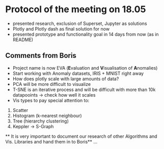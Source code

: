 # Protocol of the meeting on 18.05

- presented research, exclusion of Superset, Jupyter as solutions
- Plotly and Plotly dash as final solution for now
- presented prototype and functionality goal in 14 days from now (as in README)

## Comments from Boris
- Project name is now EVA (**E**valuation and **V**isualisation of **A**nomalies)
- Start working with Anomaly datasets, IRIS + MNIST right away
- How does plotly scale with large amounts of data?
- PCA will be more difficult to visualize
- T-SNE is an iterative process and will be difficult with more than 10k datapooints -> check how well it scales
- Vis types to pay special attention to:
1. Scatter
2. Histogram (k-nearest neighbour)
3. Tree (hierarchy clustering)
4. Keppler -> S-Graph

** It is very important to document our research of other Algorithms and Vis. Libraries and hand them in to Boris**
...